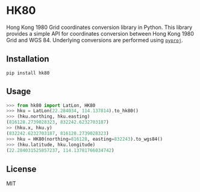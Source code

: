 # HK80

Hong Kong 1980 Grid coordinates conversion library in Python. This library 
provides a simple API for coordinates conversion between Hong Kong 1980 Grid 
and WGS 84. Underlying conversions are performed using [`pyproj`](https://pyproj4.github.io/pyproj).


## Installation

```shell
pip install hk80
```


## Usage

```python
>>> from hk80 import LatLon, HK80
>>> hku = LatLon(22.284034, 114.137814).to_hk80()
>>> (hku.northing, hku.easting)
(816128.2739028323, 832242.6232703187)
>> (hku.x, hku.y)
(832242.6232703187, 816128.2739028323)
>>> hku = HK80(northing=816128, easting=832243).to_wgs84()
>>> (hku.latitude, hku.longitude)
(22.284031525857237, 114.13781766034742)
```


## License

MIT
